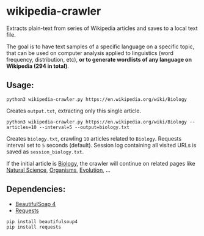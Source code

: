 # wikipedia-crawler
Extracts plain-text from series of Wikipedia articles and saves to a local text file.

The goal is to have text samples of a specific language on a specific topic, that can be used on computer analysis applied to linguistics (word frequency, distribution, etc), **or to generate wordlists of any language on Wikipedia (294 in total)**.

## Usage:

    python3 wikipedia-crawler.py https://en.wikipedia.org/wiki/Biology

Creates `output.txt`, extracting only this single article.

    python3 wikipedia-crawler.py https://en.wikipedia.org/wiki/Biology --articles=10 --interval=5 --output=biology.txt

Creates `biology.txt`, crawling `10` articles related to `Biology`. Requests interval set to `5` seconds (default).
Session log containing all visited URLs is saved as `session_biology.txt`.

If the initial article is [Biology](https://en.wikipedia.org/wiki/Biology), the crawler will continue on related pages like [Natural Science](https://en.wikipedia.org/wiki/Natural_science), [Organisms](https://en.wikipedia.org/wiki/Organims), [Evolution](https://en.wikipedia.org/wiki/Evolution), ...

## Dependencies:
* [BeautifulSoap 4](https://www.crummy.com/software/BeautifulSoup/)
* [Requests](http://docs.python-requests.org/)

```
pip install beautifulsoup4
pip install requests
```
